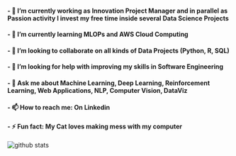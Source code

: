 #### - 🔭 I’m currently working as Innovation Project Manager and in parallel as Passion activity I invest my free time inside several Data Science Projects 
#### - 🌱 I’m currently learning MLOPs and AWS Cloud Computing
#### - 👯 I’m looking to collaborate on all kinds of Data Projects (Python, R, SQL)
#### - 🤔 I’m looking for help with improving my skills in Software Engineering
#### - 💬 Ask me about Machine Learning, Deep Learning, Reinforcement Learning, Web Applications, NLP, Computer Vision, DataViz
#### - 📫 How to reach me: On Linkedin 
#### - ⚡ Fun fact: My Cat loves making mess with my computer

![github stats](https://github-readme-stats.vercel.app/api?username=Manu87DS&show_icons=true&theme=radical)

